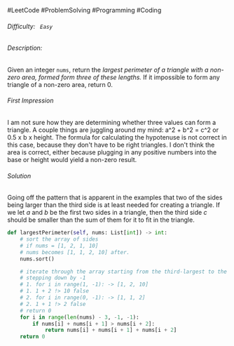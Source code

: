 #LeetCode #ProblemSolving #Programming #Coding 

###### Difficulty: <code> Easy</code>

###### Description: 
Given an integer <code>nums</code>, return the *largest perimeter of a triangle with a non-zero area, formed form three of these lengths.* If it impossible to form any triangle of a non-zero area, return 0. 

###### First Impression
I am not sure how they are determining whether three values can form a triangle. A couple things are juggling around my mind: a^2 + b^2 = c^2 or 0.5 x b x height. The formula for calculating the hypotenuse is not correct in this case, because they don't have to be right triangles. I don't think the area is correct, either because plugging in any positive numbers into the base or height would yield a non-zero result. 

###### Solution
Going off the pattern that is apparent in the examples that two of the sides being larger than the third side is at least needed for creating a triangle. If we let *a* and *b* be the first two sides in a triangle, then the third side *c* should be smaller than the sum of them for it to fit in the triangle. 

``` python
def largestPerimeter(self, nums: List[int]) -> int:
	# sort the array of sides
	# if nums = [1, 2, 1, 10]
	# nums becomes [1, 1, 2, 10] after.
	nums.sort()

	# iterate through the array starting from the third-largest to the largest
	# stepping down by -1
	# 1. for i in range(1, -1): -> [1, 2, 10]
	# 1. 1 + 2 !> 10 false
	# 2. for i in range(0, -1): -> [1, 1, 2]
	# 2. 1 + 1 !> 2 false
	# return 0
	for i in range(len(nums) - 3, -1, -1):
		if nums[i] + nums[i + 1] > nums[i + 2]:
			return nums[i] + nums[i + 1] + nums[i + 2]
	return 0
```